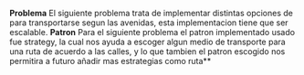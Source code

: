 ﻿**Problema**
El siguiente problema trata de implementar distintas opciones de para transportarse segun
las avenidas, esta implementacion tiene que ser escalable.
**Patron**
Para el siguiente problema el patron implementado usado fue strategy, la cual nos 
ayuda a escoger algun medio de transporte para una ruta de acuerdo a las calles, y lo que
tambien el patron escogido nos permitira a futuro añadir mas estrategias como ruta**